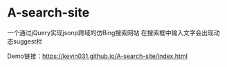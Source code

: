 # A-search-site
一个通过jQuery实现jsonp跨域的仿Bing搜索网站
在搜索框中输入文字会出现动态suggest栏

Demo链接：https://kevin031.github.io/A-search-site/index.html
